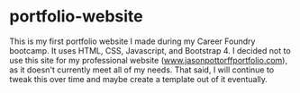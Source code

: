 # portfolio-website
This is my first portfolio website I made during my Career Foundry bootcamp. It uses HTML, CSS, Javascript, and Bootstrap 4.
I decided not to use this site for my professional website (www.jasonpottorffportfolio.com), as it doesn't currently meet all of my needs.
That said, I will continue to tweak this over time and maybe create a template out of it eventually.
